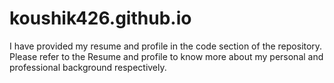 # koushik426.github.io
I have provided my resume and profile in the code section of the repository. Please refer to the Resume and profile to know more about my personal and professional background respectively.
